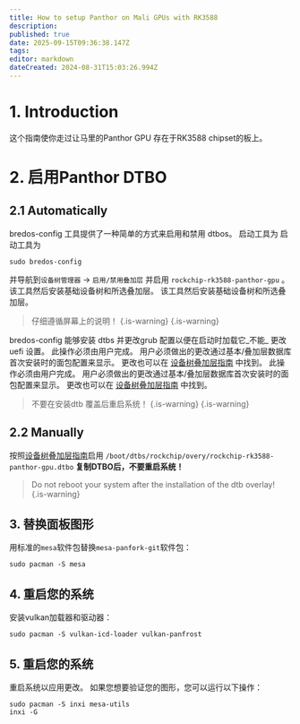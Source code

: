 ```yaml
---
title: How to setup Panthor on Mali GPUs with RK3588
description:
published: true
date: 2025-09-15T09:36:38.147Z
tags:
editor: markdown
dateCreated: 2024-08-31T15:03:26.994Z
---
```


# 1. Introduction

这个指南使你走过让马里的Panthor GPU 存在于RK3588 chipset的板上。

# 2. 启用Panthor DTBO

## 2.1 Automatically

bredos-config 工具提供了一种简单的方式来启用和禁用 dtbos。 启动工具为 启动工具为

```
sudo bredos-config
```

并导航到`设备树管理器` -> `启用/禁用叠加层` 并启用 `rockchip-rk3588-panthor-gpu` 。 该工具然后安装基础设备树和所选叠加层。 该工具然后安装基础设备树和所选叠加层。

> 仔细遵循屏幕上的说明！
> {.is-warning}
> {.is-warning}

bredos-config 能够安装 dtbs 并更改grub 配置以便在启动时加载它_不能_ 更改uefi 设置。 此操作必须由用户完成。 用户必须做出的更改通过基本/叠加层数据库首次安装时的面包配置来显示。 更改也可以在 [设备树叠加层指南](/how-to/how-to-enable-dtbos) 中找到。 此操作必须由用户完成。 用户必须做出的更改通过基本/叠加层数据库首次安装时的面包配置来显示。 更改也可以在 [设备树叠加层指南](/how-to/how-to-enable-dtbos) 中找到。

> 不要在安装dtb 覆盖后重启系统！
> {.is-warning}
> {.is-warning}

## 2.2 Manually

按照[设备树叠加层指南](/how-to/how-to-enable-dtbos)启用
`/boot/dtbs/rockchip/overy/rockchip-rk3588-panthor-gpu.dtbo`
**复制DTBO后，不要重启系统！**

> Do not reboot your system after the installation of the dtb overlay!
> {.is-warning}

## 3. 替换面板图形

用标准的`mesa`软件包替换`mesa-panfork-git`软件包：

```
sudo pacman -S mesa
```

## 4. 重启您的系统

安装vulkan加载器和驱动器：

```
sudo pacman -S vulkan-icd-loader vulkan-panfrost
```

## 5. 重启您的系统

重启系统以应用更改。 如果您想要验证您的图形，您可以运行以下操作：

```
sudo pacman -S inxi mesa-utils
inxi -G
```